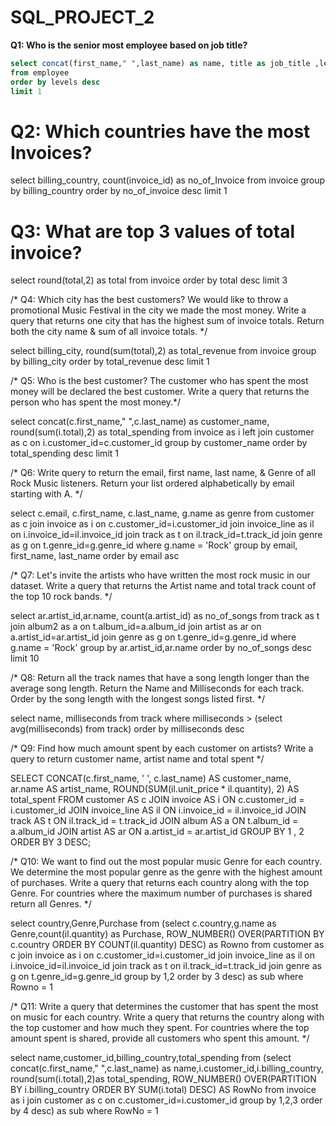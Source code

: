 # SQL_PROJECT_2

 **Q1: Who is the senior most employee based on job title?**
 ```sql
 select concat(first_name," ",last_name) as name, title as job_title ,levels
 from employee
 order by levels desc
 limit 1
```
 
 # Q2: Which countries have the most Invoices?

select billing_country, count(invoice_id) as no_of_Invoice
from invoice
group by billing_country
order by no_of_invoice desc
limit 1

# Q3: What are top 3 values of total invoice?

select round(total,2) as total from invoice
order by total desc
limit 3

/* Q4: Which city has the best customers?
We would like to throw a promotional Music Festival in the city we made the most money. 
Write a query that returns one city that has the highest sum of invoice totals. 
Return both the city name & sum of all invoice totals. */

select billing_city, round(sum(total),2) as total_revenue
from invoice
group by billing_city
order by total_revenue desc
limit 1

/* Q5: Who is the best customer? The customer who has spent the most money will be declared the best customer. 
Write a query that returns the person who has spent the most money.*/

select concat(c.first_name," ",c.last_name) as customer_name, round(sum(i.total),2) as total_spending
from invoice as i
left join customer as c
on i.customer_id=c.customer_id
group by customer_name
order by total_spending desc 
limit 1

/* Q6: Write query to return the email, first name, last name, & Genre of all Rock Music listeners. 
Return your list ordered alphabetically by email starting with A. */

select c.email, c.first_name, c.last_name, g.name as genre
from customer as c
join invoice as i on c.customer_id=i.customer_id
join invoice_line as il on i.invoice_id=il.invoice_id
join track as t on il.track_id=t.track_id
join genre as g on t.genre_id=g.genre_id
where g.name = 'Rock'
group by email, first_name, last_name
order by email asc


/* Q7: Let's invite the artists who have written the most rock music in our dataset. 
Write a query that returns the Artist name and total track count of the top 10 rock bands. */

select ar.artist_id,ar.name, count(a.artist_id) as no_of_songs
from track as t
join album2 as a on t.album_id=a.album_id
join artist as ar on a.artist_id=ar.artist_id
join genre as g on t.genre_id=g.genre_id
where g.name = 'Rock'
group by ar.artist_id,ar.name
order by no_of_songs desc
limit 10

/* Q8: Return all the track names that have a song length longer than the average song length. 
Return the Name and Milliseconds for each track. Order by the song length with the longest songs listed first. */

select name, milliseconds 
from track 
where milliseconds > (select avg(milliseconds) from track)
order by milliseconds desc

/* Q9: Find how much amount spent by each customer on artists? 
Write a query to return customer name, artist name and total spent */

SELECT 
    CONCAT(c.first_name, ' ', c.last_name) AS customer_name,
    ar.name AS artist_name,
    ROUND(SUM(il.unit_price * il.quantity), 2) AS total_spent
FROM
    customer AS c
        JOIN
    invoice AS i ON c.customer_id = i.customer_id
        JOIN
    invoice_line AS il ON i.invoice_id = il.invoice_id
        JOIN
    track AS t ON il.track_id = t.track_id
        JOIN
    album AS a ON t.album_id = a.album_id
        JOIN
    artist AS ar ON a.artist_id = ar.artist_id
GROUP BY 1 , 2
ORDER BY 3 DESC;

/* Q10: We want to find out the most popular music Genre for each country. 
We determine the most popular genre as the genre with the highest amount of purchases. 
Write a query that returns each country along with the top Genre.
For countries where the maximum number of purchases is shared return all Genres. */

select country,Genre,Purchase
from
(select c.country,g.name as Genre,count(il.quantity) as Purchase,
ROW_NUMBER() OVER(PARTITION BY c.country ORDER BY COUNT(il.quantity) DESC) as Rowno
from customer as c
join invoice as i on c.customer_id=i.customer_id
join invoice_line as il on i.invoice_id=il.invoice_id
join track as t on il.track_id=t.track_id
join genre as g on t.genre_id=g.genre_id
group by 1,2
order by 3 desc) as sub
where Rowno = 1

/* Q11: Write a query that determines the customer that has spent the most on music for each country. 
Write a query that returns the country along with the top customer and how much they spent. 
For countries where the top amount spent is shared, provide all customers who spent this amount. */

select name,customer_id,billing_country,total_spending
from
(select concat(c.first_name," ",c.last_name) as name,i.customer_id,i.billing_country,
round(sum(i.total),2)as total_spending,
ROW_NUMBER() OVER(PARTITION BY i.billing_country ORDER BY SUM(i.total) DESC) AS RowNo
from invoice as i
join customer as c
on c.customer_id=i.customer_id
group by 1,2,3
order by 4 desc) as sub
where RowNo = 1
